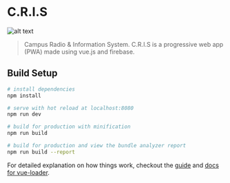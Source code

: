 # C.R.I.S

![alt text](https://github.com/themadcorp/C.R.I.S/tree/master/static/img/icons/android-chrome-192x192.png "C.R.I.S")
> Campus Radio & Information System.
 C.R.I.S is a progressive web app (PWA) made using vue.js and firebase.

## Build Setup

``` bash
# install dependencies
npm install

# serve with hot reload at localhost:8080
npm run dev

# build for production with minification
npm run build

# build for production and view the bundle analyzer report
npm run build --report
```

For detailed explanation on how things work, checkout the [guide](http://vuejs-templates.github.io/webpack/) and [docs for vue-loader](http://vuejs.github.io/vue-loader).
